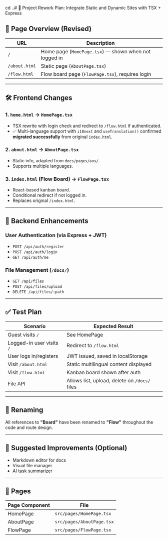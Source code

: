 cd ..# 🔧 Project Rework Plan: Integrate Static and Dynamic Sites with TSX + Express

## 📌 Page Overview (Revised)

| URL | Description |
|-----|-------------|
| `/` | Home page (`HomePage.tsx`) — shown when not logged in |
| `/about.html` | Static page (`AboutPage.tsx`) |
| `/flow.html` | Flow board page (`FlowPage.tsx`), requires login |

---

## 🛠️ Frontend Changes

### 1. `home.html` → `HomePage.tsx`
- TSX rewrite with login check and redirect to `/flow.html` if authenticated.
- ✅ Multi-language support with `i18next` and `useTranslation()` confirmed **migrated successfully** from original `index.html`.

### 2. `about.html` → `AboutPage.tsx`
- Static info, adapted from `docs/pages/aus/`.
- Supports multiple languages.

### 3. `index.html` (Flow Board) → `FlowPage.tsx`
- React-based kanban board.
- Conditional redirect if not logged in.
- Replaces original `/index.html`.

---

## 🔐 Backend Enhancements

### User Authentication (via Express + JWT)
- `POST /api/auth/register`
- `POST /api/auth/login`
- `GET /api/auth/me`

### File Management (`/docs/`)
- `GET /api/files`
- `POST /api/files/upload`
- `DELETE /api/files/:path`

---

## ✅ Test Plan

| Scenario | Expected Result |
|----------|------------------|
| Guest visits `/` | See HomePage |
| Logged-in user visits `/` | Redirect to `/flow.html` |
| User logs in/registers | JWT issued, saved in localStorage |
| Visit `/about.html` | Static multilingual content displayed |
| Visit `/flow.html` | Kanban board shown after auth |
| File API | Allows list, upload, delete on `/docs/` files |

---

## 🔄 Renaming

All references to **"Board"** have been renamed to **"Flow"** throughout the code and route design.

---

## 🧩 Suggested Improvements (Optional)

- Markdown editor for docs
- Visual file manager
- AI task summarizer

---

## 📁 Pages

| Page Component | File |
|----------------|------|
| HomePage | `src/pages/HomePage.tsx` |
| AboutPage | `src/pages/AboutPage.tsx` |
| FlowPage | `src/pages/FlowPage.tsx` |
